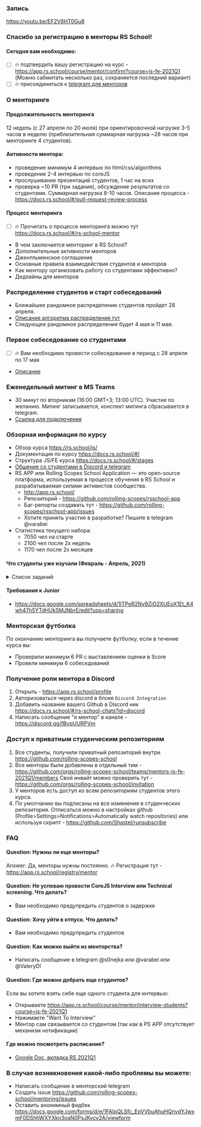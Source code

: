 ### Запись
https://youtu.be/EF2V8HT0Gu8

### Спасибо за регистрацию в менторы RS School!
#### Сегодня вам необходимо:
  - [ ] 🔥 подтвердить вашу регистрацию на курс - https://app.rs.school/course/mentor/confirm?course=js-fe-2021Q1 (Можно сабмитать несколько раз, сохраняется последний вариант)
  - [ ] 🔥 присоединиться к [telegram для менторов](https://t.me/joinchat/HqpGRxNRANkGN2xx9bL8zQ)  

### О менторинге
#### Продолжительность менторинга
12 недель (с  27 апреля по 20 июля) при ориентировочной нагрузке 3-5 часов в неделю (приблизительная суммарная нагрузка ~28 часов при менторинге 4 студентов). 

#### Активности ментора:
   - проведение минимум 4 интервью по html/css/algorithms 
   - проведение 2-4 интервью по coreJS 
   - прослушивание презентаций студентов, 1 час на всех
   - проверка ~10 PR (три задания), обсуждение результатов со студентами. Суммарная нагрузка 8-10 часов. Описание процесса - https://docs.rs.school/#/pull-request-review-process

#### Процесс менторинга
- [ ] 🔥 Прочитать о процессе менторинга можно тут https://docs.rs.school/#/rs-school-mentor
- В чем заключается менторинг в RS School?
- Дополнительные активности менторов
- Джентльменское соглашение
- Основные правила взаимодействия студентов и менторов
- Как ментору организовать работу со студентами эффективно?
- Дедлайны для менторов 

### Распределение студентов и старт собеседований
- Ближайшее рандомное распределение студентов пройдет 28 апреля.
- [Описание алгоритма распределения тут](how-to-get-mentees.md) 
- Следующее рандомное распределение будет 4 мая и 11 мая.

### Первое собеседование со студентами
- [ ] 🔥 Вам необходимо провести собеседования в период с 28 апреля по 17 мая
- [Описание](first-interview.md)

### Еженедельный митинг в MS Teams
- 30 минут по вторникам (16:00 GMT+3; 13:00 UTC). Участие по желанию. Митинг записывается, конспект митинга сбрасывается в telegram.
- [Ссылка для подключения](https://teams.microsoft.com/l/meetup-join/19%3ameeting_YmE2Njg3OWUtNzM2YS00OTdkLWEwNWItMjczMmE0Y2YyM2Rj%40thread.v2/0?context=%7b%22Tid%22%3a%22b41b72d0-4e9f-4c26-8a69-f949f367c91d%22%2c%22Oid%22%3a%22bfb3a45e-ab50-4cee-a085-b5c4a9411d92%22%7d)

### Обзорная информация по курсу 
- Обзор курса https://rs.school/js/  
- Документация по курсу https://docs.rs.school/#/
- Структура JS/FE курса https://docs.rs.school/#/stages
- [Общение со студентами в Discord и telegram](https://docs.rs.school/#/rs-school-chats) 
- RS APP или Rolling Scopes School Application — это open-source платформа, используемая в процессе обучения в RS School и разрабатываемая силами активистов сообщества.
    - http://app.rs.school/
    - Репозиторий - https://github.com/rolling-scopes/rsschool-app
    - Баг-репорты создавать тут - https://github.com/rolling-scopes/rsschool-app/issues
    - Хотите принять участие в разработке? Пишите в telegram @varabei
- Статистика текущего набора:
    - 7050 чел на старте
    - 2100 чел после 2х недель
    - 1170 чел после 2х месяцев

#### Что студенты уже изучали (Февраль - Апрель, 2021)
<details>
  <summary> Список заданий </summary>
  
#### Git
- https://github.com/rolling-scopes-school/tasks/blob/master/tasks/git-markdown.md
- https://rolling-scopes-school.github.io/stage0/#/stage1/tasks/clean-code/clean-code-s1e1

#### Верстка
- https://rolling-scopes-school.github.io/stage0/#/stage0/tasks/html-css
- https://rolling-scopes-school.github.io/stage0/#/stage0/tasks/wildlife
- https://rolling-scopes-school.github.io/stage0/#/stage1/tasks/online-zoo/variant-1

#### Алгоритмы
- https://rolling-scopes-school.github.io/stage0/#/stage1/tasks/codewars
- https://github.com/AlreadyBored/basic-js
- https://github.com/rkhaslarov/rs-school-short-track-2021
- и другие 

#### DOM
- https://rolling-scopes-school.github.io/stage0/#/stage1/tasks/js-projects/virtual-piano
- https://rolling-scopes-school.github.io/stage0/#/stage1/tasks/js-projects/photo-filter

#### Clean Code
  - https://rolling-scopes-school.github.io/stage0/#/stage1/tasks/clean-code/clean-code-s1e1
- https://rolling-scopes-school.github.io/stage0/#/stage1/tasks/clean-code/guidelines/generic-principles

#### Self-Presentation 
- https://rolling-scopes-school.github.io/stage0/#/stage1/tasks/self-introduction/self-introduction

#### JavaScript
- Типы данных
- Объекты
- Массивы
- Функции
</details>

#### Требования к Junior 
- https://docs.google.com/spreadsheets/d/1lTPeR2Ny9ZiO2XUEoX1Et_K4wh47h5YTdHUk5MJNbrE/edit?usp=sharing

### Менторская футболка 
По окончанию менторинга вы получаете футболку, если в течение курса вы:
- Проверили минимум 6 PR c выставлением оценки в Score
- Провели минимум 6 собеседований

### Получение роли ментора в Discord
1. Открыть - https://app.rs.school/profile
2. Авторизоваться через discord в блоке `Discord Integration`  
3. Добавить название вашего Github в Discord ник https://docs.rs.school/#/rs-school-chats?id=discord
4. Написать сообщение "я ментор" в канале - https://discord.gg/fBvpUURPVm

### Доступ к приватным студенческим репозиториям
1. Все студенты, получили приватный репозиторий внутри https://github.com/rolling-scopes-school
2. Все менторы были добавлены в отдельный тим - https://github.com/orgs/rolling-scopes-school/teams/mentors-js-fe-2021Q1/members 
Свой инвайт можно проверить тут - https://github.com/orgs/rolling-scopes-school/invitation
3. У менторов есть доступ ко всем репозиториям студентов этого курса.
4. По умолчанию вы подписаны на все изменения в студенческих репозитория. Отписаться можно в настройках github (Profile>Settings>Notifications>Automatically watch repositories) или используя скрипт - https://github.com/Shastel/runsubscribe

### FAQ
#### Question: Нужны ли еще менторы?
Answer: Да, менторы нужны постоянно. 🔥 Регистрация тут - https://app.rs.school/registry/mentor

#### Question: Не успеваю провести CoreJS Interview или Technical screening. Что делать?
- Вам необходимо предупредить студентов о задержке

#### Question: Хочу уйти в отпуск. Что делать?
- Вам необходимо предупредить студентов

#### Question: Как можно выйти из менторства?
- Написать сообщение в telegram @s0nejka или @varabei или @ValeryDl

#### Question: Где можно добрать еще студентов?
Если вы хотите взять себе еще одного студента для интервью:
- Открываете https://app.rs.school/course/mentor/interview-students?course=js-fe-2021Q1
- Нажимаете "Want To Interview"
- Ментор сам связывается со студентом (так как в PS APP отсутствует механизм нотификации)

#### Где можно посмотреть расписание? 
- [Google Doc, вкладка RS 2021Q1](https://docs.google.com/spreadsheets/d/1oM2O8DtjC0HodB3j7hcIResaWBw8P18tXkOl1ymelvE/edit#gid=1646898206)

### В случае возникновения какой-либо проблемы вы можете:
- Написать сообщение в менторский telegram 
- Создать issue https://github.com/rolling-scopes-school/mentoring/issues
- Оставить анонимный фидбек https://docs.google.com/forms/d/e/1FAIpQLSfc_EpVVbuAhuHQnvdYJwxmF0DShhWXYXkn3oaN0PsJKvcy2A/viewform
